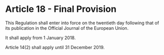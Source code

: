 # Article 18 - Final Provision


This Regulation shall enter into force on the twentieth day following that of its publication in the Official Journal of the European Union.

It shall apply from 1 January 2018.

Article 14(2) shall apply until 31 December 2019.
